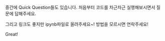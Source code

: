 중간에 Quick Question들도 있습니다. 처음부터 코드를 차근차근 실행해보시면서 질문에 답해주세요.

그리고 링크도 좋지만 ipynb파일로 올려주세요~! 방법을 모르시면 연락주세요!

Great! 
